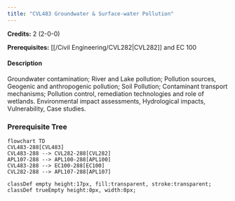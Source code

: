```yaml
---
title: "CVL483 Groundwater & Surface-water Pollution"
---
```

**Credits:** 2 (2-0-0)

**Prerequisites:** [[/Civil Engineering/CVL282|CVL282]] and EC 100

#### Description
Groundwater contamination; River and Lake pollution; Pollution sources, Geogenic and anthropogenic pollution; Soil Pollution; Contaminant transport mechanisms; Pollution control, remediation technologies and role of wetlands. Environmental impact assessments, Hydrological impacts, Vulnerability, Case studies.

### Prerequisite Tree

```mermaid
flowchart TD
CVL483-288[CVL483]
CVL483-288 --> CVL282-288[CVL282]
APL107-288 --> APL100-288[APL100]
CVL483-288 --> EC100-288[EC100]
CVL282-288 --> APL107-288[APL107]

classDef empty height:17px, fill:transparent, stroke:transparent;
classDef trueEmpty height:0px, width:0px;
```